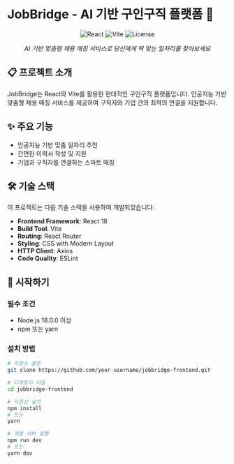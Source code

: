 # JobBridge - AI 기반 구인구직 플랫폼 🚀

<p align="center">
  <img src="https://img.shields.io/badge/React-18.2.0-61DAFB?logo=react&logoColor=white" alt="React" />
  <img src="https://img.shields.io/badge/Vite-5.0.0-646CFF?logo=vite&logoColor=white" alt="Vite" />
  <img src="https://img.shields.io/badge/License-MIT-blue" alt="License" />
</p>

<p align="center">
  <i>AI 기반 맞춤형 채용 매칭 서비스로 당신에게 딱 맞는 일자리를 찾아보세요</i>
</p>

## 📋 프로젝트 소개

JobBridge는 React와 Vite를 활용한 현대적인 구인구직 플랫폼입니다. 인공지능 기반 맞춤형 채용 매칭 서비스를 제공하여 구직자와 기업 간의 최적의 연결을 지원합니다.

## ✨ 주요 기능

- 인공지능 기반 맞춤 일자리 추천
- 간편한 이력서 작성 및 지원
- 기업과 구직자를 연결하는 스마트 매칭

## 🛠️ 기술 스택

이 프로젝트는 다음 기술 스택을 사용하여 개발되었습니다:

- **Frontend Framework**: React 18
- **Build Tool**: Vite
- **Routing**: React Router
- **Styling**: CSS with Modern Layout
- **HTTP Client**: Axios
- **Code Quality**: ESLint

## 🚀 시작하기

### 필수 조건

- Node.js 18.0.0 이상
- npm 또는 yarn

### 설치 방법

```bash
# 저장소 클론
git clone https://github.com/your-username/jobbridge-frontend.git

# 디렉토리 이동
cd jobbridge-frontend

# 의존성 설치
npm install
# 또는
yarn

# 개발 서버 실행
npm run dev
# 또는
yarn dev
